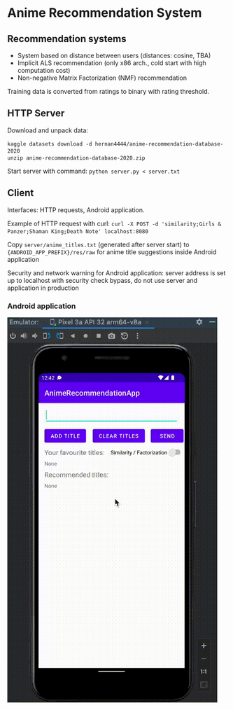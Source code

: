 # Anime Recommendation System

## Recommendation systems

 - System based on distance between users (distances: cosine, TBA)
 - Implicit ALS recommendation (only x86 arch., cold start with high computation cost)
 - Non-negative Matrix Factorization (NMF) recommendation

Training data is converted from ratings to binary with rating threshold.

## HTTP Server

Download and unpack data:
```
kaggle datasets download -d hernan4444/anime-recommendation-database-2020
unzip anime-recommendation-database-2020.zip
```

Start server with command: `python server.py < server.txt`

## Client

Interfaces: HTTP requests, Android application.

Example of HTTP request with curl: `curl -X POST -d 'similarity;Girls & Panzer;Shaman King;Death Note' localhost:8080`

Copy `server/anime_titles.txt` (generated after server start) to `{ANDROID_APP_PREFIX}/res/raw` for anime title suggestions inside Android application

Security and network warning for Android application: server address is set up to localhost with security check bypass, do not use server and application in production

### Android application

![Android app demo](https://raw.githubusercontent.com/Alexsandruss/anime-recommender/master/android-app-demo.gif)
